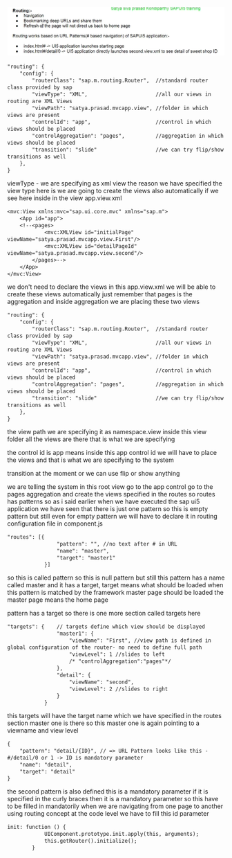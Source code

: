 ![alt text](image-42.png)

```
"routing": {
    "config": {
        "routerClass": "sap.m.routing.Router",  //standard router class provided by sap
        "viewType": "XML",                      //all our views in routing are XML Views
        "viewPath": "satya.prasad.mvcapp.view", //folder in which views are present
        "controlId": "app",                     //control in which views should be placed
        "controlAggregation": "pages",          //aggregation in which views should be placed
        "transition": "slide"                   //we can try flip/show transitions as well
    },
}
```

viewType - we are specifying as xml view the reason we have specified the view type here is we are going to create the views also automatically if we see here inside in the view app.view.xml

```
<mvc:View xmlns:mvc="sap.ui.core.mvc" xmlns="sap.m">
	<App id="app">
	<!--<pages>
			<mvc:XMLView id="initialPage" viewName="satya.prasad.mvcapp.view.First"/>
			<mvc:XMLView id="detailPageId" viewName="satya.prasad.mvcapp.view.second"/>
		</pages>-->
	</App>
</mvc:View>
```

we don't need to declare the views in this app.view.xml we will be able to create these views automatically just remember that pages is the aggregation and inside aggregation we are placing these two views

```
"routing": {
    "config": {
        "routerClass": "sap.m.routing.Router",  //standard router class provided by sap
        "viewType": "XML",                      //all our views in routing are XML Views
        "viewPath": "satya.prasad.mvcapp.view", //folder in which views are present
        "controlId": "app",                     //control in which views should be placed
        "controlAggregation": "pages",          //aggregation in which views should be placed
        "transition": "slide"                   //we can try flip/show transitions as well
    },
}
```

the view path we are specifying it as namespace.view inside this view folder all the views are there that is what we are specifying

the control id is app means inside this app control id we will have to place the views and that is what we are specifying to the system

transition at the moment or we can use flip or show anything

we are telling the system in this root view go to the app control go to the pages aggregation and create the views specified in the routes so routes has patterns so as i said earlier when we have executed the sap ui5 application we have seen that there is just one pattern so this is empty pattern but still even for empty pattern we will have to declare it in routing configuration file in component.js

```
"routes": [{
                "pattern": "", //no text after # in URL
                "name": "master",
                "target": "master1"
            }]
```

so this is called pattern so this is null pattern but still this pattern has a name called master and it has a target, target means what should be loaded when this pattern is matched by the framework master page should be loaded the master page means the home page

pattern has a target so there is one more section called targets here

```
"targets": {    // targets define which view should be displayed
                "master1": {
                    "viewName": "First", //view path is defined in global configuration of the router- no need to define full path
                    "viewLevel": 1 //slides to left
                    /* "controlAggregation":"pages"*/
                },
                "detail": {
                    "viewName": "second",
                    "viewLevel": 2 //slides to right
                }
            }
```

this targets will have the target name which we have specified in the routes section master one is there so this master one is again pointing to a viewname and view level

```
{
    "pattern": "detail/{ID}", // => URL Pattern looks like this - #/detail/0 or 1 -> ID is mandatory parameter
    "name": "detail",
    "target": "detail"
}
```
the second pattern is also defined this is a mandatory parameter if it is specified in the curly braces then it is a mandatory parameter so this have to be filled in mandatorily when we are navigating from one page to another using routing concept at the code level we have to fill this id parameter 

```
init: function () {
			UIComponent.prototype.init.apply(this, arguments);
			this.getRouter().initialize();
		}
```